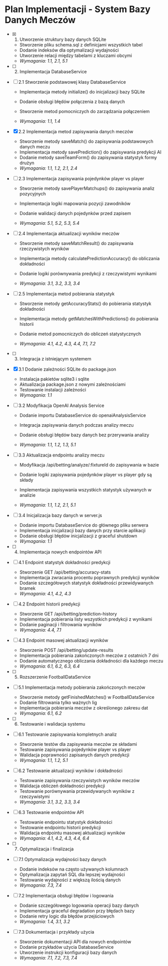 # Plan Implementacji - System Bazy Danych Meczów

- [x] 1. Utworzenie struktury bazy danych SQLite


  - Stworzenie pliku schema.sql z definicjami wszystkich tabel
  - Dodanie indeksów dla optymalizacji wydajności
  - Utworzenie relacji między tabelami z kluczami obcymi
  - _Wymagania: 1.1, 2.1, 5.1_





- [ ] 2. Implementacja DatabaseService
- [ ] 2.1 Stworzenie podstawowej klasy DatabaseService
  - Implementacja metody initialize() do inicjalizacji bazy SQLite
  - Dodanie obsługi błędów połączenia z bazą danych


  - Stworzenie metod pomocniczych do zarządzania połączeniem
  - _Wymagania: 1.1, 1.4_

- [x] 2.2 Implementacja metod zapisywania danych meczów


  - Stworzenie metody saveMatch() do zapisywania podstawowych danych meczu
  - Implementacja metody savePrediction() do zapisywania predykcji AI
  - Dodanie metody saveTeamForm() do zapisywania statystyk formy drużyn
  - _Wymagania: 1.1, 1.2, 2.1, 2.4_



- [ ] 2.3 Implementacja zapisywania pojedynków player vs player
  - Stworzenie metody savePlayerMatchups() do zapisywania analiz pozycyjnych
  - Implementacja logiki mapowania pozycji zawodników


  - Dodanie walidacji danych pojedynków przed zapisem
  - _Wymagania: 5.1, 5.2, 5.3, 5.4_

- [ ] 2.4 Implementacja aktualizacji wyników meczów
  - Stworzenie metody saveMatchResult() do zapisywania rzeczywistych wyników


  - Implementacja metody calculatePredictionAccuracy() do obliczania dokładności
  - Dodanie logiki porównywania predykcji z rzeczywistymi wynikami


  - _Wymagania: 3.1, 3.2, 3.3, 3.4_




- [ ] 2.5 Implementacja metod pobierania statystyk
  - Stworzenie metody getAccuracyStats() do pobierania statystyk dokładności
  - Implementacja metody getMatchesWithPredictions() do pobierania historii
  - Dodanie metod pomocniczych do obliczeń statystycznych



  - _Wymagania: 4.1, 4.2, 4.3, 4.4, 7.1, 7.2_

- [ ] 3. Integracja z istniejącym systemem
- [x] 3.1 Dodanie zależności SQLite do package.json



  - Instalacja pakietów sqlite3 i sqlite
  - Aktualizacja package.json z nowymi zależnościami
  - Testowanie instalacji zależności
  - _Wymagania: 1.1_





- [ ] 3.2 Modyfikacja OpenAI Analysis Service
  - Dodanie importu DatabaseService do openaiAnalysisService
  - Integracja zapisywania danych podczas analizy meczu
  - Dodanie obsługi błędów bazy danych bez przerywania analizy


  - _Wymagania: 1.1, 1.2, 1.3, 5.1_

- [ ] 3.3 Aktualizacja endpointu analizy meczu
  - Modyfikacja /api/betting/analyze/:fixtureId do zapisywania w bazie



  - Dodanie logiki zapisywania pojedynków player vs player gdy są składy
  - Implementacja zapisywania wszystkich statystyk używanych w analizie
  - _Wymagania: 1.1, 1.2, 2.1, 5.1_




- [ ] 3.4 Inicjalizacja bazy danych w server.js
  - Dodanie importu DatabaseService do głównego pliku serwera
  - Implementacja inicjalizacji bazy danych przy starcie aplikacji
  - Dodanie obsługi błędów inicjalizacji z graceful shutdown
  - _Wymagania: 1.1_

- [ ] 4. Implementacja nowych endpointów API
- [ ] 4.1 Endpoint statystyk dokładności predykcji
  - Stworzenie GET /api/betting/accuracy-stats
  - Implementacja zwracania procentu poprawnych predykcji wyników
  - Dodanie szczegółowych statystyk dokładności przewidywanych bramek
  - _Wymagania: 4.1, 4.2, 4.3_

- [ ] 4.2 Endpoint historii predykcji
  - Stworzenie GET /api/betting/prediction-history
  - Implementacja pobierania listy wszystkich predykcji z wynikami
  - Dodanie paginacji i filtrowania wyników
  - _Wymagania: 4.4, 7.1_

- [ ] 4.3 Endpoint masowej aktualizacji wyników
  - Stworzenie POST /api/betting/update-results
  - Implementacja pobierania zakończonych meczów z ostatnich 7 dni
  - Dodanie automatycznego obliczania dokładności dla każdego meczu
  - _Wymagania: 6.1, 6.2, 6.3, 6.4_

- [ ] 5. Rozszerzenie FootballDataService
- [ ] 5.1 Implementacja metody pobierania zakończonych meczów
  - Stworzenie metody getFinishedMatches() w FootballDataService
  - Dodanie filtrowania tylko ważnych lig
  - Implementacja pobierania meczów z określonego zakresu dat
  - _Wymagania: 6.1, 6.2_

- [ ] 6. Testowanie i walidacja systemu
- [ ] 6.1 Testowanie zapisywania kompletnych analiz
  - Stworzenie testów dla zapisywania meczów ze składami
  - Testowanie zapisywania pojedynków player vs player
  - Walidacja poprawności zapisanych danych predykcji
  - _Wymagania: 1.1, 1.2, 5.1_

- [ ] 6.2 Testowanie aktualizacji wyników i dokładności
  - Testowanie zapisywania rzeczywistych wyników meczów
  - Walidacja obliczeń dokładności predykcji
  - Testowanie porównywania przewidywanych wyników z rzeczywistymi
  - _Wymagania: 3.1, 3.2, 3.3, 3.4_

- [ ] 6.3 Testowanie endpointów API
  - Testowanie endpointu statystyk dokładności
  - Testowanie endpointu historii predykcji
  - Walidacja endpointu masowej aktualizacji wyników
  - _Wymagania: 4.1, 4.2, 4.3, 4.4, 6.4_

- [ ] 7. Optymalizacja i finalizacja
- [ ] 7.1 Optymalizacja wydajności bazy danych
  - Dodanie indeksów na często używanych kolumnach
  - Optymalizacja zapytań SQL dla lepszej wydajności
  - Testowanie wydajności z większą ilością danych
  - _Wymagania: 7.3, 7.4_

- [ ] 7.2 Implementacja obsługi błędów i logowania
  - Dodanie szczegółowego logowania operacji bazy danych
  - Implementacja graceful degradation przy błędach bazy
  - Dodanie retry logic dla błędów przejściowych
  - _Wymagania: 1.4, 3.1, 3.2_

- [ ] 7.3 Dokumentacja i przykłady użycia
  - Stworzenie dokumentacji API dla nowych endpointów
  - Dodanie przykładów użycia DatabaseService
  - Utworzenie instrukcji konfiguracji bazy danych
  - _Wymagania: 7.1, 7.2, 7.3, 7.4_